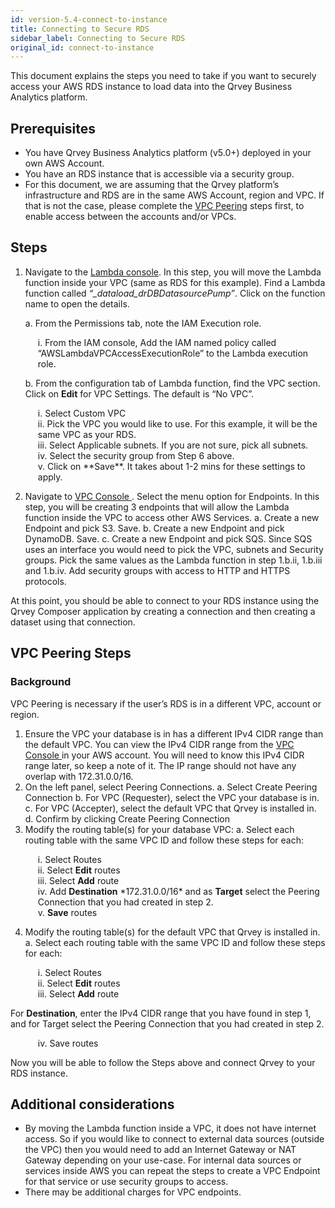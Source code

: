 ```yaml
---
id: version-5.4-connect-to-instance
title: Connecting to Secure RDS
sidebar_label: Connecting to Secure RDS
original_id: connect-to-instance
---
```


This document explains the steps you need to take if you want to securely access your AWS RDS instance to load data into the Qrvey Business Analytics platform.

## Prerequisites
* You have Qrvey Business Analytics platform (v5.0+) deployed in your own AWS Account.
* You have an RDS instance that is accessible via a security group.
* For this document, we are assuming that the Qrvey platform’s infrastructure and RDS are in the same AWS Account, region and VPC. If that is not the case, please complete the <a href="#vpc-peering-steps">VPC Peering</a> steps first, to enable access between the accounts and/or VPCs.

## Steps
1. Navigate to the <a href="https://console.aws.amazon.com/lambda">Lambda console</a>. In this step, you will move the Lambda function inside your VPC (same as RDS for this example). Find a Lambda function called *“<prefix>_dataload_drDBDatasourcePump”*. Click on the function name to open the details. 

<ul style="list-style: none;">
<li>a. From the Permissions tab, note the IAM Execution role.</li>
</ul>
<ul style="list-style: none; margin-left:20px;">
<li>  i. From the IAM console, Add the IAM named policy called “AWSLambdaVPCAccessExecutionRole” to the Lambda execution role.<br></li>
</ul>
<ul style="list-style: none;">
<li>b. From the configuration tab of Lambda function, find the VPC section. Click on <strong>Edit</strong> for VPC Settings. The default is “No VPC”.<br></li>
</ul>
<ul style="list-style: none; margin-left:20px;">
 <li>  i. Select Custom VPC </li> 
 <li>  ii. Pick the VPC you would like to use. For this example, it will be the same VPC as your RDS. </li> 
 <li>  iii. Select Applicable subnets. If you are not sure, pick all subnets. </li> 
 <li>  iv. Select the security group from Step 6 above. </li> 
 <li>  v. Click on **Save**. It takes about 1-2 mins for these settings to apply. </li> 
 </ul>

2. Navigate to <a href="https://console.aws.amazon.com/vpc"> VPC Console </a>. Select the menu option for Endpoints. In this step, you will be creating 3 endpoints that will allow the Lambda function inside the VPC to access other AWS Services.
a. Create a new Endpoint and pick S3. Save.
b. Create a new Endpoint and pick DynamoDB. Save.
c. Create a new Endpoint and pick SQS. Since SQS uses an interface you would need to pick the VPC, subnets and Security groups. Pick the same values as the Lambda function in step 1.b.ii, 1.b.iii and 1.b.iv. Add security groups with access to HTTP and HTTPS protocols. 

At this point, you should be able to connect to your RDS instance using the Qrvey Composer application by creating a connection and then creating a dataset using that connection.

## VPC Peering Steps

### Background

VPC Peering is necessary if the user’s RDS is in a different VPC, account or region.

1. Ensure the VPC your database is in has a different IPv4 CIDR range than the default VPC. You can view the IPv4 CIDR range from the <a href="https://console.aws.amazon.com/vpc"> VPC Console </a> in your AWS account. You will need to know this IPv4 CIDR range later, so keep a note of it. The IP range should not have any overlap with 172.31.0.0/16.
2. On the left panel, select Peering Connections.
a. Select Create Peering Connection
b. For VPC (Requester), select the VPC your database is in.
c. For VPC (Accepter), select the default VPC that Qrvey is installed in.
d. Confirm by clicking Create Peering Connection
3. Modify the routing table(s) for your database VPC:
a. Select each routing table with the same VPC ID and follow these steps for each:

<ul style="list-style: none; margin-left:20px;">
  <li>i. Select Routes</li>
  <li>ii. Select <strong>Edit</strong> routes</li>
  <li>iii. Select <strong>Add</strong> route</li>
  <li>iv. Add <strong>Destination</strong> *172.31.0.0/16* and as <strong>Target</strong> select the Peering Connection that you had created in step 2.</li>
  <li>v. <strong>Save</strong> routes</li>
</ul>

4. Modify the routing table(s) for the default VPC that Qrvey is installed in.
a. Select each routing table with the same VPC ID and follow these steps for each:

<ul style="list-style: none; margin-left:20px;">
   <li>i. Select Routes</li>
   <li>ii. Select <strong>Edit</strong> routes</li>
   <li>iii. Select <strong>Add</strong> route</li>
</ul>

For **Destination**, enter the IPv4 CIDR range that you have found in step 1, and for Target select the Peering Connection that you had created in step 2.

<ul style="list-style: none; margin-left:20px;">
  <li> iv. Save routes </li>
</ul>

Now you will be able to follow the Steps above and connect Qrvey to your RDS instance.

## Additional considerations
* By moving the Lambda function inside a VPC, it does not have internet access. So if you would like to connect to external data sources (outside the VPC) then you would need to add an Internet Gateway or NAT Gateway depending on your use-case. For internal data sources or services inside AWS you can repeat the steps to create a VPC Endpoint for that service or use security groups to access.
* There may be additional charges for VPC endpoints.


